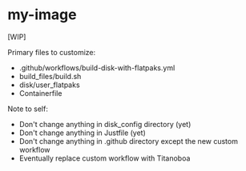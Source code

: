 # my-image

[WIP]

Primary files to customize:
- .github/workflows/build-disk-with-flatpaks.yml
- build_files/build.sh
- disk/user_flatpaks
- Containerfile

Note to self:
- Don't change anything in disk_config directory (yet)
- Don't change anything in Justfile (yet)
- Don't change anything in .github directory except the new custom workflow
- Eventually replace custom workflow with Titanoboa
